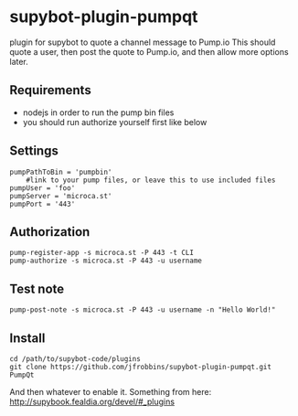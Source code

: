 supybot-plugin-pumpqt
=====================

plugin for supybot to quote a channel message to Pump.io
This should quote a user, then post the quote to Pump.io, and then allow more options later.

## Requirements ##
- nodejs in order to run the pump bin files
- you should run authorize yourself first like below

## Settings ##
    pumpPathToBin = 'pumpbin'
        #link to your pump files, or leave this to use included files
    pumpUser = 'foo'
    pumpServer = 'microca.st'
    pumpPort = '443'

## Authorization ##
    pump-register-app -s microca.st -P 443 -t CLI
    pump-authorize -s microca.st -P 443 -u username

## Test note ##
    pump-post-note -s microca.st -P 443 -u username -n "Hello World!"


## Install ##
    cd /path/to/supybot-code/plugins
    git clone https://github.com/jfrobbins/supybot-plugin-pumpqt.git PumpQt

And then whatever to enable it.  Something from here: http://supybook.fealdia.org/devel/#_plugins
